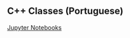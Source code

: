 ## C++ Classes (Portuguese)

[Jupyter Notebooks](https://mybinder.org/v2/gh/aforechi/ifes-cpp-2018-2/master)
